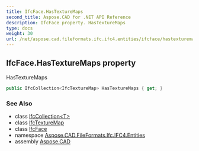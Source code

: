 ```yaml
---
title: IfcFace.HasTextureMaps
second_title: Aspose.CAD for .NET API Reference
description: IfcFace property. HasTextureMaps
type: docs
weight: 30
url: /net/aspose.cad.fileformats.ifc.ifc4.entities/ifcface/hastexturemaps/
---
```

## IfcFace.HasTextureMaps property

HasTextureMaps

```csharp
public IfcCollection<IfcTextureMap> HasTextureMaps { get; }
```

### See Also

* class [IfcCollection&lt;T&gt;](../../../aspose.cad.fileformats.ifc/ifccollection-1/)
* class [IfcTextureMap](../../ifctexturemap/)
* class [IfcFace](../)
* namespace [Aspose.CAD.FileFormats.Ifc.IFC4.Entities](../../ifcface/)
* assembly [Aspose.CAD](../../../)


